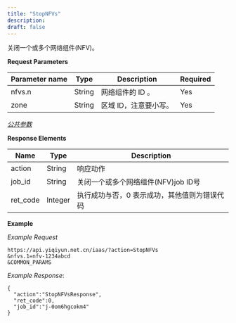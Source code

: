 ```yaml
---
title: "StopNFVs"
description: 
draft: false
---
```




关闭一个或多个网络组件(NFV)。

**Request Parameters**

| Parameter name | Type | Description | Required |
| --- | --- | --- | --- |
| nfvs.n | String | 网络组件的 ID 。 | Yes |
| zone | String | 区域 ID，注意要小写。 | Yes |

[_公共参数_](../../../parameters/)

**Response Elements**

| Name | Type | Description |
| --- | --- | --- |
| action | String | 响应动作 |
| job_id | String | 关闭一个或多个网络组件(NFV)job ID号 |
| ret_code | Integer | 执行成功与否，0 表示成功，其他值则为错误代码 |

**Example**

_Example Request_

```
https://api.yiqiyun.net.cn/iaas/?action=StopNFVs
&nfvs.1=nfv-1234abcd
&COMMON_PARAMS
```

_Example Response_:

```
{
  "action":"StopNFVsResponse",
  "ret_code":0,
  "job_id":"j-0om6hgcokm4"
}
```
